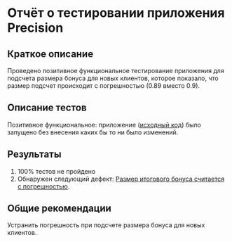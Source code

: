 # Отчёт о тестировании приложения Precision

## Краткое описание

Проведено позитивное функциональное тестирование приложения для подсчета размера бонуса для новых клиентов, которое показало, что размер подсчет происходит с погрешностью (0.89 вместо 0.9).

## Описание тестов

Позитивное функциональное: приложение ([исходный код](https://github.com/k-emiko/javaqa2-2/blob/master/src/Main.java)) было запущено без внесения каких бы то ни было изменений.

## Результаты

1. 100% тестов не пройдено
2. Обнаружен следующий дефект: [Размер итогового бонуса считается с погрешностью](https://github.com/k-emiko/javaqa2-2/issues/1).

## Общие рекомендации

Устранить погрешность при подсчете размера бонуса для новых клиентов.

